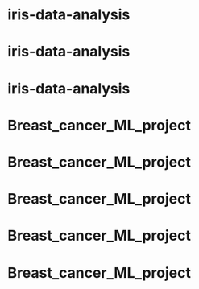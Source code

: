 # iris-data-analysis
# iris-data-analysis
# iris-data-analysis
# Breast_cancer_ML_project
# Breast_cancer_ML_project
# Breast_cancer_ML_project
# Breast_cancer_ML_project
# Breast_cancer_ML_project
